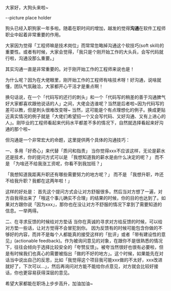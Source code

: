 大家好，大狗头来啦~

--picture place holder

狗头已经入职狗家一年多啦。随着在职时间的增加，越发的觉得**沟通**在软件工程师职业中起着非常重要的作用。

大家因为觉得「工程师嘛是技术岗位」而常常忽略掉沟通这个软技巧(soft skill)的重要性。或者有时候，大家会觉得，「我只是个刚开始工作的大头兵，会写代码就行啦，沟通没那么重要。」

其实沟通一直是非常重要的。对于刚开始工作的工程师来说也是！

为什么呢？因为在大佬眼里，刚开始工作的工程师有啥技术呀！好沟通，说啥就懂，团队气氛融洽，大家都开心干活才是重点啊！

换句话说，在一个「代码写的还行的刺头」和一个「代码写的稍差的善于沟通脾气好大家都喜欢跟他说话的人」之间，大佬会选谁呢？当然是后者啦~因为代码写的差可以教，但是刺头很难改变呀~
当然，这可能是个有点理想化的例子。换成更贴近真实情况的例子就是「大佬们希望招一个又会写代码、又好沟通、又有上进心的人」。刚毕业的工程师看起来代码水平都差不多的情况下，自然就选择看起来好沟通的那个啦~

但沟通是一个非常宏大的命题，这里提供两个具体的沟通技巧：

一、多用「好奇心」来代替「质问和指责」
当你觉得xxx不应该这样，无论是薪水还是技术，你的提问方式可以是
「我想知道我的薪水是由什么决定的呢？」
而不是
「为啥还不给我涨工资呢，你看不到我加班？」

「我想知道我距离升职还有哪些需要努力的地方呢？」
而不是
「我想升职，咋还不给我升职？我都在这两年啦！」

这样的好处是：
首先这个提问方式会让对方舒服很多。然后当对方想了一遍，对方自我得出来了「哦这个事儿确实不合理」的结果的时候，你的目的也达到了。如果对方跟你说「因为xxx」，那你也在没让对方不舒服的情况下拿到了需要知道的信息。一举两得。

二、在寻求反馈的时候给对方垫话
当你在真诚的寻求对方给反馈的时候，可以给对方垫一些话，让对方觉得不会冒犯到你。
因为反馈有的时候可能包含你做的不够好的内容，而并不是每个人都能真的接受这样的「批评」或者「带有建设性的意见」(actionable feedback)。作为被询问意见的对象，在跟你不是很熟悉的情况下，往往会倾向于选择比较安全的「夸赞反馈」。被夸当然很好也很有必要啦，但是有时候我们也真心的需要被指出「做的不好的地方」。这个时候，如果能先在对话当中说出自己的反思，比如「我觉得这个项目我可能xxx做的不太好，xxx改进就好了，下次可以…」，然后再询问对方能不能给你点意见，对方就会比较好接话，你也更容易获得深层的意见。

希望大家都能在职场上步步高升，加油加油~